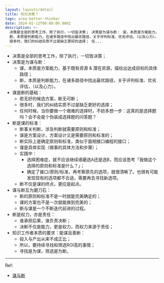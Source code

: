 ```yaml
---
layout: layouts/detail
title: 何为决策？
tags: area-better-thinker
date: 2024-02-12T00:00:00.000Z
description: >-
  决策是全部的思考工作，除了执行，一切皆决策； 决策是为谋与断： 谋，本质是方案能力，基于既有资源 & 潜在资源，描绘出达成目标的具体路径；
  断，本质是判断能力，在诸多路径中找出最优路径，关乎评判标准、优劣评估，（以及心力）。 谋是断的基础： 若无好的候选方案，断无可断；
  很多时，我们的纠结实质不过是缺乏更好的选择； 任...
---
```

* 决策是全部的思考工作，除了执行，一切皆决策；
* 决策是为谋与断：
  * 谋，本质是方案能力，基于既有资源 & 潜在资源，描绘出达成目标的具体路径；
  * 断，本质是判断能力，在诸多路径中找出最优路径，关乎评判标准、优劣评估，（以及心力）。
* 谋是断的基础：
  * 若无好的候选方案，断无可断；
  * 很多时，我们的纠结实质不过是缺乏更好的选择；
  * 任何时候，当你要做一个艰难的选择时，不妨多想一步：这真的是选择题吗？会不会是个伪装成选择题的问答题？
* 断是谋的标准：
  * 断事关判断，涉及判断就需要原则和标准；
  * 谋是方案设计，方案设计又是需要原则和标准的；
  * 断实际上是确定原则和标准，类似于面相接口编程的接口；
  * 谋是具体实现（做事的具体方法和步骤）；
  * 实践中：
    * 选择困难症，就不应该继续琢磨选A还是选B，而应该思考「我做这个选择的原则和标准是什么？」；
    * 确定了接口/原则/标准，再考察原先的选项，就很清晰了。也很有可能发现现有的选项都不合适，需要再去寻找新选项。
  * 断不仅是谋的终点，更应是起点。
* 谋与断互为磨刀石：
  * 断的原则和标准不是一时就能完美确定的；
  * 谋的方案也不是一次就能做到完美的；
  * 断与谋是一个不断迭代前进的过程。
* 断是权力，亦是责任：
  * 谁承担后果，谁负责决断；
  * 决断不仅是能力，更是权力，而权力来源于责任；
* 知识工作者本质的要求：能谋且善断：
  * 投入与产出从来不成正比；
  * 所以，要持续寻找和筛选ROI高的事情；
  * 寻找是为谋，筛选是为断。

---

Ref:
* <a href="https://mp.weixin.qq.com/s/hRWKVtq8XmgeLEOfm-BCDA" target="_blank">谋与断</a>
